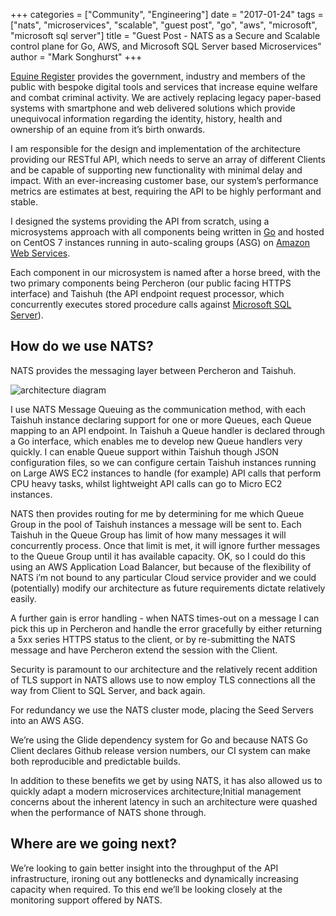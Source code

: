 +++
categories = ["Community", "Engineering"]
date = "2017-01-24"
tags = ["nats", "microservices", "scalable", "guest post", "go", "aws", "microsoft", "microsoft sql server"]
title = "Guest Post - NATS as a Secure and Scalable control plane for Go, AWS, and Microsoft SQL Server based Microservices"
author = "Mark Songhurst"
+++

[Equine Register](http://www.equineregister.co.uk/) provides the government, industry and members of the public with bespoke digital tools and services that increase equine welfare and combat criminal activity. We are actively replacing legacy paper-based systems with smartphone and web delivered solutions which provide unequivocal information regarding the identity, history, health and ownership of an equine from it’s birth onwards.

I am responsible for the design and implementation of the architecture providing our RESTful API, which needs to serve an array of different Clients and be capable of supporting new functionality with minimal delay and impact. With an ever-increasing customer base, our system’s performance metrics are estimates at best, requiring the API to be highly performant and stable.

I designed the systems providing the API from scratch, using a microsystems approach with all components being written in [Go](https://golang.org/) and hosted on CentOS 7 instances running in auto-scaling groups (ASG) on [Amazon Web Services](https://aws.amazon.com/).

Each component in our microsystem is named after a horse breed, with the two primary components being Percheron (our public facing HTTPS interface) and Taishuh (the API endpoint request processor, which concurrently executes stored procedure calls against [Microsoft SQL Server](https://www.microsoft.com/en-us/sql-server/)).

## How do we use NATS?

NATS provides the messaging layer between Percheron and Taishuh.

<img class="img-responsive center-block" src="/img/blog/nats-secure-scalable-control-pane-for-microservices/architecture-diagram.png" alt="architecture diagram">

I use NATS Message Queuing as the communication method, with each Taishuh instance declaring support for one or more Queues, each Queue mapping to an API endpoint. In Taishuh a Queue handler is declared through a Go interface, which enables me to develop new Queue handlers very quickly. I can enable Queue support within Taishuh though JSON configuration files, so we can configure certain Taishuh instances running on Large AWS EC2 instances to handle (for example) API calls that perform CPU heavy tasks, whilst lightweight API calls can go to Micro EC2 instances.

NATS then provides routing for me by determining for me which Queue Group in the pool of Taishuh instances a message will be sent to. Each Taishuh in the Queue Group has limit of how many messages it will concurrently process. Once that limit is met, it will ignore further messages to the Queue Group until it has available capacity. OK, so I could do this using an AWS Application Load Balancer, but because of the flexibility of NATS i’m not bound to any particular Cloud service provider and we could (potentially) modify our architecture as future requirements dictate relatively easily.

A further gain is error handling - when NATS times-out on a message I can pick this up in Percheron and handle the error gracefully by either returning a 5xx series HTTPS status to the client, or by re-submitting the NATS message and have Percheron extend the session with the Client.

Security is paramount to our architecture and the relatively recent addition of TLS support in NATS allows use to now employ TLS connections all the way from Client to SQL Server, and back again.

For redundancy we use the NATS cluster mode, placing the Seed Servers into an AWS ASG.

We’re using the Glide dependency system for Go and because NATS Go Client declares Github release version numbers, our CI system can make both reproducible and predictable builds.

In addition to these benefits we get by using NATS, it has also allowed us to quickly adapt a modern microservices architecture;Initial management concerns about the inherent latency in such an architecture were quashed when the performance of NATS shone through.

## Where are we going next?

We’re looking to gain better insight into the throughput of the API infrastructure, ironing out any bottlenecks and dynamically increasing capacity when required. To this end we’ll be looking closely at the monitoring support offered by NATS.
